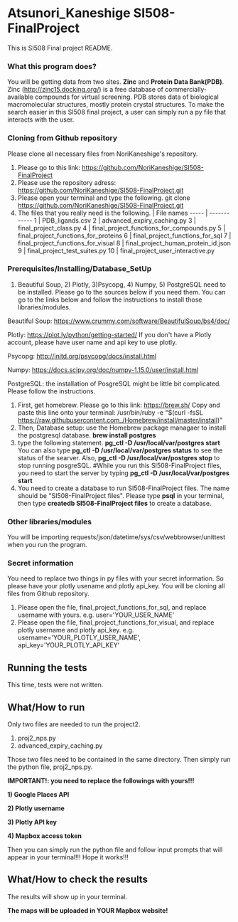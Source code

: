 # Atsunori_Kaneshige SI508-FinalProject

This is SI508 Final project README.


### What this program does?


You will be getting data from two sites. **Zinc** and **Protein Data Bank(PDB)**.
Zinc (http://zinc15.docking.org/) is  a free database of commercially-available compounds for virtual screening. PDB stores data of biological macromolecular structures, mostly protein crystal structures.
To make the search easier in this SI508 final project, a user can simply run a py file that interacts with the user.


### Cloning from Github repository


Please clone all necessary files from NoriKaneshige's repository.
1) Please go to this link: https://github.com/NoriKaneshige/SI508-FinalProject
2) Please use the repository adress: https://github.com/NoriKaneshige/SI508-FinalProject.git
3) Please open your terminal and type the following.
git clone https://github.com/NoriKaneshige/SI508-FinalProject.git
4) The files that you really need is the following.
  | File names
----- | ------------
1 | PDB_ligands.csv
2 | advanced_expiry_caching.py
3 | final_project_class.py
4 | final_project_functions_for_compounds.py
5 | final_project_functions_for_proteins
6 | final_project_functions_for_sql
7 | final_project_functions_for_visual
8 | final_project_human_protein_id.json
9 | final_project_test_suites.py
10 | final_project_user_interactive.py 

### Prerequisites/Installing/Database_SetUp

1) Beautiful Soup, 2) Plotly, 3)Psycopg, 4) Numpy, 5) PostgreSQL need to be installed. Please go to the sources below if you need them.
You can go to the links below and follow the instructions to install those libraries/modules.

Beautiful Soup: https://www.crummy.com/software/BeautifulSoup/bs4/doc/


Plotly: https://plot.ly/python/getting-started/
If you don't have a Plotly account, please have user name and api key to use plotly.

Psycopg: http://initd.org/psycopg/docs/install.html


Numpy: https://docs.scipy.org/doc/numpy-1.15.0/user/install.html


PostgreSQL: the installation of PosgreSQL might be little bit complicated. Please follow the instructions.
1) First, get homebrew. Please go to this link: https://brew.sh/
Copy and paste this line onto your terminal: /usr/bin/ruby -e "$(curl -fsSL https://raw.githubusercontent.com_/Homebrew/install/master/install)"
2) Then, Database setup: use the Homebrew package managaer to install the postgresql database.
  **brew install postgres**
3) type the following statement.
  **pg_ctl -D /usr/local/var/postgres start**
  You can also type **pg_ctl -D /usr/local/var/postgres status** to see the status of the searver.
  Also, **pg_ctl -D /usr/local/var/postgres stop** to stop running posgreSQL.
  #While you run this SI508-FinalProject files, you need to start the server by typing **pg_ctl -D /usr/local/var/postgres start**
4) You need to create a database to run SI508-FinalProject files. The name should be "SI508-FinalProject files". Please type **psql** in your terminal, then type **createdb SI508-FinalProject files** to create a database.


### Other libraries/modules

You will be importing requests/json/datetime/sys/csv/webbrowser/unittest when you run the program.


### Secret information
You need to replace two things in py files with your secret information. So please have your plotly usename and plotly api_key. You will be cloning all files from Github repository.
1) Please open the file, final_project_functions_for_sql, and replace username with yours.
e.g. user='YOUR_USER_NAME'
2) Please open the file, final_project_functions_for_visual, and replace plotly username and plotly api_key. e.g. username='YOUR_PLOTLY_USER_NAME', api_key='YOUR_PLOTLY_API_KEY'


## Running the tests

This time, tests were not written.


## What/How to run

Only two files are needed to run the project2.


1) proj2_nps.py
2) advanced_expiry_caching.py


Those two files need to be contained in the same directory. Then simply run the python file, proj2_nps.py.


**IMPORTANT!: you need to replace the followings with yours!!!**


**1) Google Places API**


**2) Plotly username**


**3) Plotly API key**


**4) Mapbox access token**


Then you can simply run the python file and follow input prompts that will appear in your terminal!!! Hope it works!!!


## What/How to check the results

The results will show up in your terminal.


**The maps will be uploaded in YOUR Mapbox website!**
